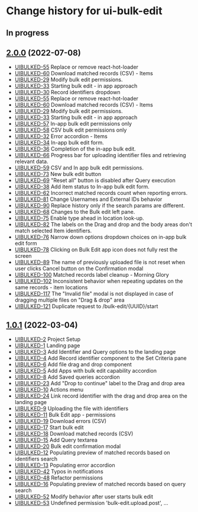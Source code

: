 # Change history for ui-bulk-edit

## In progress

## [2.0.0](https://github.com/folio-org/ui-bulk-edit/tree/v2.0.0) (2022-07-08)

* [UIBULKED-55](https://issues.folio.org/browse/UIBULKED-55) Replace or remove react-hot-loader
* [UIBULKED-60](https://issues.folio.org/browse/UIBULKED-60) Download matched records (CSV) - Items
* [UIBULKED-29](https://issues.folio.org/browse/UIBULKED-29) Modify bulk edit permissions.
* [UIBULKED-33](https://issues.folio.org/browse/UIBULKED-33) Starting bulk edit - in app approach
* [UIBULKED-30](https://issues.folio.org/browse/UIBULKED-30) Record identifiers dropdown
* [UIBULKED-55](https://issues.folio.org/browse/UIBULKED-55) Replace or remove react-hot-loader
* [UIBULKED-60](https://issues.folio.org/browse/UIBULKED-60) Download matched records (CSV) - Items
* [UIBULKED-29](https://issues.folio.org/browse/UIBULKED-29) Modify bulk edit permissions.
* [UIBULKED-33](https://issues.folio.org/browse/UIBULKED-33) Starting bulk edit - in app approach
* [UIBULKED-57](https://issues.folio.org/browse/UIBULKED-57) In-app bulk edit permissions only
* [UIBULKED-58](https://issues.folio.org/browse/UIBULKED-58) CSV bulk edit permissions only
* [UIBULKED-32](https://issues.folio.org/browse/UIBULKED-32) Error accordion - Items
* [UIBULKED-34](https://issues.folio.org/browse/UIBULKED-34) In-app bulk edit form.
* [UIBULKED-36](https://issues.folio.org/browse/UIBULKED-36) Completion of the in-app bulk edit.
* [UIBULKED-66](https://issues.folio.org/browse/UIBULKED-66) Progress bar for uploading identifier files and retrieving relevant data.
* [UIBULKED-59](https://issues.folio.org/browse/UIBULKED-59) CSV and In app bulk edit permissions.
* [UIBULKED-73](https://issues.folio.org/browse/UIBULKED-73) New bulk edit button
* [UIBULKED-69](https://issues.folio.org/browse/UIBULKED-69) "Reset all" button is disabled after Query execution
* [UIBULKED-38](https://issues.folio.org/browse/UIBULKED-38) Add item status to In-app bulk edit form.
* [UIBULKED-62](https://issues.folio.org/browse/UIBULKED-62) Incorrect matched records count when reporting errors.
* [UIBULKED-81](https://issues.folio.org/browse/UIBULKED-81) Change Usernames and External IDs behavior
* [UIBULKED-90](https://issues.folio.org/browse/UIBULKED-90) Replace history only if the search params are different.
* [UIBULKED-68](https://issues.folio.org/browse/UIBULKED-68) Changes to the Bulk edit left pane.
* [UIBULKED-75](https://issues.folio.org/browse/UIBULKED-75) Enable type ahead in location look-up.
* [UIBULKED-82](https://issues.folio.org/browse/UIBULKED-82) The labels on the Drag and drop and the body areas don't match selected Item identifiers.
* [UIBULKED-76](https://issues.folio.org/browse/UIBULKED-76) Narrow down options dropdown choices on in-app bulk edit form
* [UIBULKED-78](https://issues.folio.org/browse/UIBULKED-78) Clicking on Bulk Edit app icon does not fully rest the screen
* [UIBULKED-89](https://issues.folio.org/browse/UIBULKED-89) The name of previously uploaded file is not reset when user clicks Cancel button on the Confirmation modal
* [UIBULKED-100](https://issues.folio.org/browse/UIBULKED-100) Matched records label cleanup - Morning Glory
* [UIBULKED-102](https://issues.folio.org/browse/UIBULKED-102) Inconsistent behavior when repeating updates on the same records - item locations
* [UIBULKED-117](https://issues.folio.org/browse/UIBULKED-117) The "Invalid file" modal is not displayed in case of dragging multiple files on "Drag & drop" area
* [UIBULKED-121](https://issues.folio.org/browse/UIBULKED-121) Duplicate request to /bulk-edit/{UUID}/start

## [1.0.1](https://github.com/folio-org/ui-bulk-edit/tree/v1.0.1) (2022-03-04)

* [UIBULKED-2](https://issues.folio.org/browse/UIBULKED-2) Project Setup
* [UIBULKED-1](https://issues.folio.org/browse/UIBULKED-1) Landing page
* [UIBULKED-3](https://issues.folio.org/browse/UIBULKED-3) Add Identifier and Query options to the landing page
* [UIBULKED-4](https://issues.folio.org/browse/UIBULKED-4) Add Record identifier component to the Set Criteria pane
* [UIBULKED-6](https://issues.folio.org/browse/UIBULKED-6) Add file drag and drop component
* [UIBULKED-5](https://issues.folio.org/browse/UIBULKED-5) Add Apps with bulk edit capability accordion
* [UIBULKED-8](https://issues.folio.org/browse/UIBULKED-8) Add Saved queries accordion
* [UIBULKED-23](https://issues.folio.org/browse/UIBULKED-23) Add "Drop to continue" label to the Drag and drop area
* [UIBULKED-10](https://issues.folio.org/browse/UIBULKED-10) Actions menu
* [UIBULKED-24](https://issues.folio.org/browse/UIBULKED-24) Link record identifier with the drag and drop area on the landing page
* [UIBULKED-9](https://issues.folio.org/browse/UIBULKED-9) Uploading the file with identifiers
* [UIBULKED-11](https://issues.folio.org/browse/UIBULKED-11) Bulk Edit app - permissions
* [UIBULKED-19](https://issues.folio.org/browse/UIBULKED-19) Download errors (CSV)
* [UIBULKED-17](https://issues.folio.org/browse/UIBULKED-17) Start bulk edit
* [UIBULKED-18](https://issues.folio.org/browse/UIBULKED-18) Download matched records (CSV)
* [UIBULKED-15](https://issues.folio.org/browse/UIBULKED-15) Add Query textarea
* [UIBULKED-20](https://issues.folio.org/browse/UIBULKED-20) Bulk edit confirmation modal
* [UIBULKED-12](https://issues.folio.org/browse/UIBULKED-12) Populating preview of matched records based on identifiers search
* [UIBULKED-13](https://issues.folio.org/browse/UIBULKED-13) Populating error accordion
* [UIBULKED-42](https://issues.folio.org/browse/UIBULKED-42) Typos in notifications
* [UIBULKED-48](https://issues.folio.org/browse/UIBULKED-48) Refactor permissions
* [UIBULKED-16](https://issues.folio.org/browse/UIBULKED-16) Populating preview of matched records based on query search
* [UIBULKED-52](https://issues.folio.org/browse/UIBULKED-52) Modify behavior after user starts bulk edit
* [UIBULKED-53](https://issues.folio.org/browse/UIBULKED-53) Undefined permission 'bulk-edit.upload.post', ...
